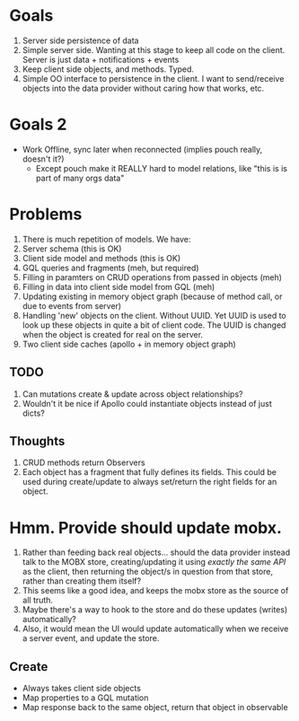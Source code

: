 Goals
=====
1. Server side persistence of data
1. Simple server side. Wanting at this stage to keep all code on the client. Server is just data + notifications + events
1. Keep client side objects, and methods. Typed.
1. Simple OO interface to persistence in the client. I want to send/receive objects into the data provider without caring how that works, etc.

Goals 2
=======
- Work Offline, sync later when reconnected (implies pouch really, doesn't it?)
    - Except pouch make it REALLY hard to model relations, like "this is is part of many orgs data"

Problems
========
1. There is much repetition of models. We have:
  1. Server schema (this is OK)
  1. Client side model and methods (this is OK)
  1. GQL queries and fragments (meh, but required)
  1. Filling in paramters on CRUD operations from passed in objects (meh)
  1. Filling in data into client side model from GQL (meh)
  1. Updating existing in memory object graph (because of method call, or due to events from server)
  1. Handling 'new' objects on the client. Without UUID. Yet UUID is used to look up these objects in quite a bit of client code. The UUID is changed when the object is created for real on the server.
  1. Two client side caches (apollo + in memory object graph)


TODO
---
1. Can mutations create & update across object relationships?
1. Wouldn't it be nice if Apollo could instantiate objects instead of just dicts?

Thoughts
---
1. CRUD methods return Observers
1. Each object has a fragment that fully defines its fields. This could be used during create/update to always set/return the right fields for an object.

Hmm. Provide should update mobx.
================================
1. Rather than feeding back real objects... should the data provider instead talk to the MOBX store, creating/updating it using *exactly the same API* as the client, then returning the object/s in question from that store, rather than creating them itself?
  1. This seems like a good idea, and keeps the mobx store as the source of all truth.
  1. Maybe there's a way to hook to the store and do these updates (writes) automatically?
  1. Also, it would mean the UI would update automatically when we receive a server event, and update the store.

Create
------
- Always takes client side objects
- Map properties to a GQL mutation
- Map response back to the same object, return that object in observable

